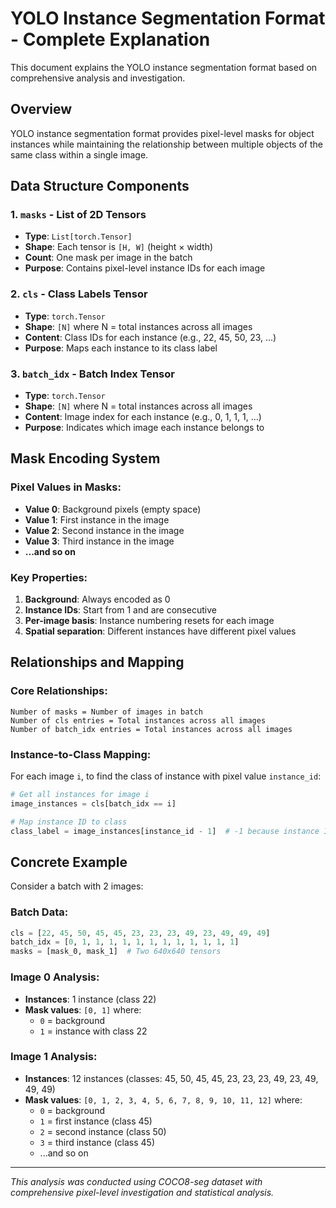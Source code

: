 # YOLO Instance Segmentation Format - Complete Explanation

This document explains the YOLO instance segmentation format based on comprehensive analysis and investigation.

## Overview

YOLO instance segmentation format provides pixel-level masks for object instances while maintaining the relationship between multiple objects of the same class within a single image.

## Data Structure Components

### 1. **`masks`** - List of 2D Tensors
- **Type**: `List[torch.Tensor]`
- **Shape**: Each tensor is `[H, W]` (height × width)
- **Count**: One mask per image in the batch
- **Purpose**: Contains pixel-level instance IDs for each image

### 2. **`cls`** - Class Labels Tensor
- **Type**: `torch.Tensor`
- **Shape**: `[N]` where N = total instances across all images
- **Content**: Class IDs for each instance (e.g., 22, 45, 50, 23, ...)
- **Purpose**: Maps each instance to its class label

### 3. **`batch_idx`** - Batch Index Tensor
- **Type**: `torch.Tensor` 
- **Shape**: `[N]` where N = total instances across all images
- **Content**: Image index for each instance (e.g., 0, 1, 1, 1, ...)
- **Purpose**: Indicates which image each instance belongs to

## Mask Encoding System

### Pixel Values in Masks:
- **Value 0**: Background pixels (empty space)
- **Value 1**: First instance in the image
- **Value 2**: Second instance in the image
- **Value 3**: Third instance in the image
- **...and so on**

### Key Properties:
1. **Background**: Always encoded as 0
2. **Instance IDs**: Start from 1 and are consecutive
3. **Per-image basis**: Instance numbering resets for each image
4. **Spatial separation**: Different instances have different pixel values

## Relationships and Mapping

### Core Relationships:
```
Number of masks = Number of images in batch
Number of cls entries = Total instances across all images
Number of batch_idx entries = Total instances across all images
```

### Instance-to-Class Mapping:
For each image `i`, to find the class of instance with pixel value `instance_id`:
```python
# Get all instances for image i
image_instances = cls[batch_idx == i]

# Map instance ID to class
class_label = image_instances[instance_id - 1]  # -1 because instance IDs start from 1
```

## Concrete Example

Consider a batch with 2 images:

### Batch Data:
```python
cls = [22, 45, 50, 45, 45, 23, 23, 23, 49, 23, 49, 49, 49]
batch_idx = [0, 1, 1, 1, 1, 1, 1, 1, 1, 1, 1, 1, 1]
masks = [mask_0, mask_1]  # Two 640x640 tensors
```

### Image 0 Analysis:
- **Instances**: 1 instance (class 22)
- **Mask values**: `[0, 1]` where:
  - `0` = background
  - `1` = instance with class 22

### Image 1 Analysis:
- **Instances**: 12 instances (classes: 45, 50, 45, 45, 23, 23, 23, 49, 23, 49, 49, 49)
- **Mask values**: `[0, 1, 2, 3, 4, 5, 6, 7, 8, 9, 10, 11, 12]` where:
  - `0` = background
  - `1` = first instance (class 45)
  - `2` = second instance (class 50)
  - `3` = third instance (class 45)
  - ...and so on

---

*This analysis was conducted using COCO8-seg dataset with comprehensive pixel-level investigation and statistical analysis.*
